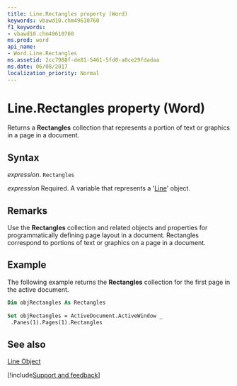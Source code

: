 ```yaml
---
title: Line.Rectangles property (Word)
keywords: vbawd10.chm49610760
f1_keywords:
- vbawd10.chm49610760
ms.prod: word
api_name:
- Word.Line.Rectangles
ms.assetid: 2cc7988f-de81-5461-5fd0-a0ce29fdadaa
ms.date: 06/08/2017
localization_priority: Normal
---
```



# Line.Rectangles property (Word)

Returns a  **Rectangles** collection that represents a portion of text or graphics in a page in a document.


## Syntax

_expression_. `Rectangles`

_expression_ Required. A variable that represents a '[Line](Word.Line.md)' object.


## Remarks

Use the  **Rectangles** collection and related objects and properties for programmatically defining page layout in a document. Rectangles correspond to portions of text or graphics on a page in a document.


## Example

The following example returns the  **Rectangles** collection for the first page in the active document.


```vb
Dim objRectangles As Rectangles 
 
Set objRectangles = ActiveDocument.ActiveWindow _ 
 .Panes(1).Pages(1).Rectangles
```


## See also


[Line Object](Word.Line.md)

[!include[Support and feedback](~/includes/feedback-boilerplate.md)]